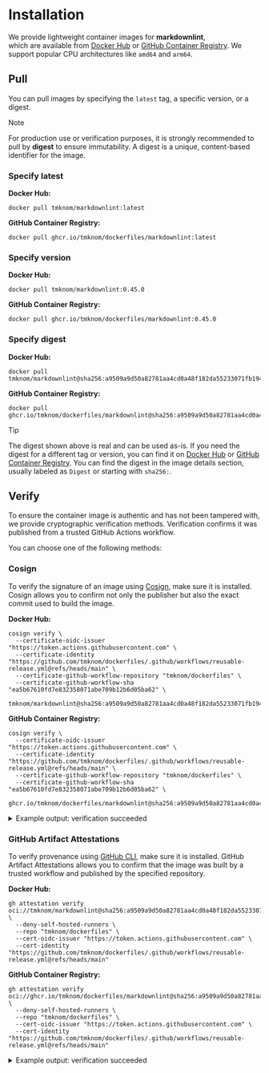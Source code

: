 # Installation

We provide lightweight container images for **markdownlint**,  
which are available from [Docker Hub][docker_hub] or [GitHub Container Registry][ghcr].
We support popular CPU architectures like `amd64` and `arm64`.

## Pull

You can pull images by specifying the `latest` tag, a specific version, or a digest.

> [!NOTE]
>
> For production use or verification purposes, it is strongly recommended to pull by **digest** to ensure immutability.
> A digest is a unique, content-based identifier for the image.

### Specify latest

**Docker Hub:**

```shell
docker pull tmknom/markdownlint:latest
```

**GitHub Container Registry:**

```shell
docker pull ghcr.io/tmknom/dockerfiles/markdownlint:latest
```

### Specify version

**Docker Hub:**

```shell
docker pull tmknom/markdownlint:0.45.0
```

**GitHub Container Registry:**

```shell
docker pull ghcr.io/tmknom/dockerfiles/markdownlint:0.45.0
```

### Specify digest

**Docker Hub:**

```shell
docker pull tmknom/markdownlint@sha256:a9509a9d50a82781aa4cd0a48f182da55233071fb19454bc70cecc2782359c3c
```

**GitHub Container Registry:**

```shell
docker pull ghcr.io/tmknom/dockerfiles/markdownlint@sha256:a9509a9d50a82781aa4cd0a48f182da55233071fb19454bc70cecc2782359c3c
```

> [!TIP]
>
> The digest shown above is real and can be used as-is.
> If you need the digest for a different tag or version, you can find it on [Docker Hub][docker_hub] or [GitHub Container Registry][ghcr].
> You can find the digest in the image details section, usually labeled as `Digest` or starting with `sha256:`.

## Verify

To ensure the container image is authentic and has not been tampered with, we provide cryptographic verification methods.
Verification confirms it was published from a trusted GitHub Actions workflow.

You can choose one of the following methods:

### Cosign

To verify the signature of an image using [Cosign](https://github.com/sigstore/cosign), make sure it is installed.
Cosign allows you to confirm not only the publisher but also the exact commit used to build the image.

**Docker Hub:**

```shell
cosign verify \
  --certificate-oidc-issuer "https://token.actions.githubusercontent.com" \
  --certificate-identity "https://github.com/tmknom/dockerfiles/.github/workflows/reusable-release.yml@refs/heads/main" \
  --certificate-github-workflow-repository "tmknom/dockerfiles" \
  --certificate-github-workflow-sha "ea5b67610fd7e832358071abe709b12b6d05ba62" \
  tmknom/markdownlint@sha256:a9509a9d50a82781aa4cd0a48f182da55233071fb19454bc70cecc2782359c3c
```

**GitHub Container Registry:**

```shell
cosign verify \
  --certificate-oidc-issuer "https://token.actions.githubusercontent.com" \
  --certificate-identity "https://github.com/tmknom/dockerfiles/.github/workflows/reusable-release.yml@refs/heads/main" \
  --certificate-github-workflow-repository "tmknom/dockerfiles" \
  --certificate-github-workflow-sha "ea5b67610fd7e832358071abe709b12b6d05ba62" \
  ghcr.io/tmknom/dockerfiles/markdownlint@sha256:a9509a9d50a82781aa4cd0a48f182da55233071fb19454bc70cecc2782359c3c
```

<details>
<summary>Example output: verification succeeded</summary>

```shell

Verification for ghcr.io/tmknom/dockerfiles/markdownlint@sha256:a9509a9d50a82781aa4cd0a48f182da55233071fb19454bc70cecc2782359c3c --
The following checks were performed on each of these signatures:
  - The cosign claims were validated
  - Existence of the claims in the transparency log was verified offline
  - The code-signing certificate was verified using trusted certificate authority certificates

[{"critical":{"identity":{"docker-reference":"ghcr.io/tmknom/dockerfiles/markdownlint"},"image":{"do...
```
</details>

### GitHub Artifact Attestations

To verify provenance using [GitHub CLI](https://cli.github.com/), make sure it is installed.
GitHub Artifact Attestations allows you to confirm that the image was built by a trusted workflow and published by the specified repository.

**Docker Hub:**

```shell
gh attestation verify oci://tmknom/markdownlint@sha256:a9509a9d50a82781aa4cd0a48f182da55233071fb19454bc70cecc2782359c3c \
  --deny-self-hosted-runners \
  --repo "tmknom/dockerfiles" \
  --cert-oidc-issuer "https://token.actions.githubusercontent.com" \
  --cert-identity "https://github.com/tmknom/dockerfiles/.github/workflows/reusable-release.yml@refs/heads/main"
```

**GitHub Container Registry:**

```shell
gh attestation verify oci://ghcr.io/tmknom/dockerfiles/markdownlint@sha256:a9509a9d50a82781aa4cd0a48f182da55233071fb19454bc70cecc2782359c3c \
  --deny-self-hosted-runners \
  --repo "tmknom/dockerfiles" \
  --cert-oidc-issuer "https://token.actions.githubusercontent.com" \
  --cert-identity "https://github.com/tmknom/dockerfiles/.github/workflows/reusable-release.yml@refs/heads/main"
```

<details>
<summary>Example output: verification succeeded</summary>

```shell
Loaded digest sha256:a9509a9d50a82781aa4cd0a48f182da55233071fb19454bc70cecc2782359c3c for oci://ghcr.io/tmknom/dockerfiles/markdownlint@sha256:a9509a9d50a82781aa4cd0a48f182da55233071fb19454bc70cecc2782359c3c
Loaded 2 attestations from GitHub API
✓ Verification succeeded!
...
```
</details>

[docker_hub]: https://hub.docker.com/r/tmknom/markdownlint
[ghcr]: https://github.com/tmknom/dockerfiles/pkgs/container/dockerfiles%2Fmarkdownlint
